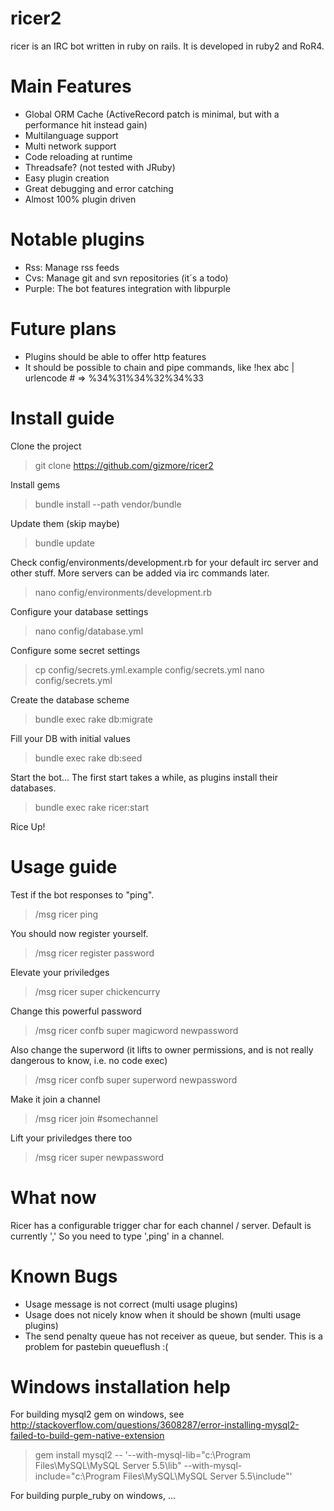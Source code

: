 ricer2
=====
ricer is an IRC bot written in ruby on rails. It is developed in ruby2 and RoR4.

Main Features
=============
- Global ORM Cache (ActiveRecord patch is minimal, but with a performance hit instead gain)
- Multilanguage support
- Multi network support
- Code reloading at runtime
- Threadsafe? (not tested with JRuby)
- Easy plugin creation
- Great debugging and error catching
- Almost 100% plugin driven

Notable plugins
===============
- Rss: Manage rss feeds
- Cvs: Manage git and svn repositories (it´s a todo)
- Purple: The bot features integration with libpurple 

Future plans
============
- Plugins should be able to offer http features
- It should be possible to chain and pipe commands, like !hex abc | urlencode # => %34%31%34%32%34%33

Install guide
=============
Clone the project
> git clone https://github.com/gizmore/ricer2

Install gems
> bundle install --path vendor/bundle

Update them (skip maybe)
> bundle update

Check config/environments/development.rb for your default irc server and other stuff.
More servers can be added via irc commands later.
> nano config/environments/development.rb

Configure your database settings
> nano config/database.yml

Configure some secret settings
> cp config/secrets.yml.example config/secrets.yml
> nano config/secrets.yml

Create the database scheme
> bundle exec rake db:migrate

Fill your DB with initial values
> bundle exec rake db:seed

Start the bot...
The first start takes a while, as plugins install their databases.
> bundle exec rake ricer:start

Rice Up!

Usage guide
===========
Test if the bot responses to "ping".
> /msg ricer ping

You should now register yourself.
> /msg ricer register password

Elevate your priviledges
> /msg ricer super chickencurry

Change this powerful password
> /msg ricer confb super magicword newpassword

Also change the superword (it lifts to owner permissions, and is not really dangerous to know, i.e. no code exec)
> /msg ricer confb super superword newpassword

Make it join a channel
> /msg ricer join #somechannel

Lift your priviledges there too
> /msg ricer super newpassword


What now
========
Ricer has a configurable trigger char for each channel / server.
Default is currently ','
So you need to type ',ping' in a channel.


Known Bugs
==========
- Usage message is not correct (multi usage plugins)
- Usage does not nicely know when it should be shown (multi usage plugins)
- The send penalty queue has not receiver as queue, but sender. This is a problem for pastebin queueflush :(


Windows installation help
=========================
For building mysql2 gem on windows, see http://stackoverflow.com/questions/3608287/error-installing-mysql2-failed-to-build-gem-native-extension
> gem install mysql2 -- '--with-mysql-lib="c:\Program Files\MySQL\MySQL Server 5.5\lib" --with-mysql-include="c:\Program Files\MySQL\MySQL Server 5.5\include"'

For building purple_ruby on windows, ...